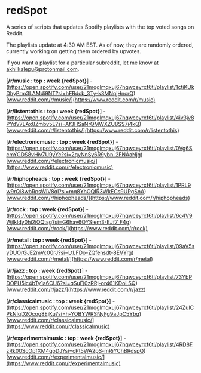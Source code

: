 # redSpot
A series of scripts that updates Spotify playlists with the top voted songs on Reddit.

The playlists update at 4:30 AM EST. As of now, they are randomly ordered, currently working on getting them ordered by upvotes.

If you want a playlist for a particular subreddit, let me know at [akhilkalepu@protonmail.com](akhilkalepu@protonmail.com).

[**/r/music : top : week {redSpot}**] - (https://open.spotify.com/user/21mqglmqxuj67hqwceyrxf6ti/playlist/1ctiKUkDhyPrm3LAMdi9NT?si=hFRdcb_3Ty-k3MNqjHncrQ) [www.reddit.com/r/music/](https://www.reddit.com/r/music)

[**/r/listentothis : top : week {redSpot}**] - (https://open.spotify.com/user/21mqglmqxuj67hqwceyrxf6ti/playlist/4iv3jv8PYdV7LAx8Zmbv5E?si=Af3HSaNrQMWXZU8SS7i4kQ) [www.reddit.com/r/listentothis/](https://www.reddit.com/r/listentothis)

[**/r/electronicmusic : top : week {redSpot}**] - (https://open.spotify.com/user/21mqglmqxuj67hqwceyrxf6ti/playlist/0Vg6ScmYGDS8vHiv7U9yYc?si=2qyNnSy6R9ybn-2FNAaNjg) [www.reddit.com/r/electronicmusic/](https://www.reddit.com/r/electronicmusic)

[**/r/hiphopheads : top : week {redSpot}**] - (https://open.spotify.com/user/21mqglmqxuj67hqwceyrxf6ti/playlist/1PRL9w9rQi8wbRpsWlV8qI?si=mq8YhOQIR3WkECs9UPgSnA) [www.reddit.com/r/hiphopheads/](https://www.reddit.com/r/hiphopheads)

[**/r/rock : top : week {redSpot}**] - (https://open.spotify.com/user/21mqglmqxuj67hqwceyrxf6ti/playlist/6c4V9Wjlkldy0hi2iQQtsg?si=G6hav6QYSiem3-EJf7_F4g) [www.reddit.com/r/rock/](https://www.reddit.com/r/rock)

[**/r/metal : top : week {redSpot}**] - (https://open.spotify.com/user/21mqglmqxuj67hqwceyrxf6ti/playlist/09aV5syDUOrGJE2mVc00rJ?si=LtLFDo-ZQfensdt-8EVYrg) [www.reddit.com/r/metal/](https://www.reddit.com/r/metal)

[**/r/jazz : top : week {redSpot}**] - (https://open.spotify.com/user/21mqglmqxuj67hqwceyrxf6ti/playlist/73YbPDOPU5ic4bTy1a6CU6?si=qSuFj0zRRj-or461KDoLSQ) [www.reddit.com/r/jazz/](https://www.reddit.com/r/jazz)

[**/r/classicalmusic : top : week {redSpot}**] - (https://open.spotify.com/user/21mqglmqxuj67hqwceyrxf6ti/playlist/24ZulCPkNIqD2Ocog8EjKu?si=h-YOBYWRSNyFg9aJpC5Ybg) [www.reddit.com/r/classicalmusic/](https://www.reddit.com/r/classicalmusic)

[**/r/experimentalmusic : top : week {redSpot}**] - (https://open.spotify.com/user/21mqglmqxuj67hqwceyrxf6ti/playlist/4RD8FzRk00ScOpfXM4qoDJ?si=cPt5WA2pS-mRiYChBRdspQ) [www.reddit.com/r/experimentalmusic/](https://www.reddit.com/r/experimentalmusic)